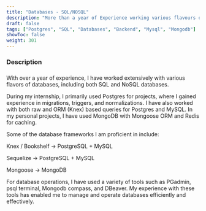 ```yaml
---
title: "Databases - SQL/NOSQL"
description: "More than a year of Experience working various flavours of Databases"
draft: false
tags: ["Postgres", "SQL", "Databases", "Backend", "Mysql", "Mongodb"] 
showToc: false
weight: 301
--- 
```


### Description

### 
With over a year of experience, I have worked extensively with various flavors of databases, including both SQL and NoSQL databases.

During my internship, I primarily used Postgres for projects, where I gained experience in migrations, triggers, and normalizations. I have also worked with both raw and ORM (Knex) based queries for Postgres and MySQL. In my personal projects, I have used MongoDB with Mongoose ORM and Redis for caching.

Some of the database frameworks I am proficient in include:

Knex / Bookshelf -> PostgreSQL + MySQL

Sequelize -> PostgreSQL + MySQL

Mongoose -> MongoDB

For database operations, I have used a variety of tools such as PGadmin, psql terminal, Mongodb compass, and DBeaver. My experience with these tools has enabled me to manage and operate databases efficiently and effectively.
